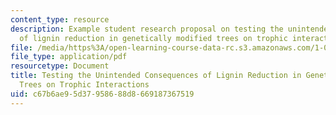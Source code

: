 ```yaml
---
content_type: resource
description: Example student research proposal on testing the unintended consequences
  of lignin reduction in genetically modified trees on trophic interactions.
file: /media/https%3A/open-learning-course-data-rc.s3.amazonaws.com/1-018j-ecology-i-the-earth-system-fall-2009/c67b6ae95d37958688d8669187367519_MIT1_018JF09_sw_paper2.pdf
file_type: application/pdf
resourcetype: Document
title: Testing the Unintended Consequences of Lignin Reduction in Genetically Modified
  Trees on Trophic Interactions
uid: c67b6ae9-5d37-9586-88d8-669187367519
---
```

